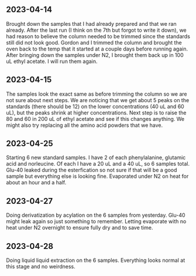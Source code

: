 ## 2023-04-14
Brought down the samples that I had already prepared and that we ran already. After the last run (I think on the 7th but forgot to write it down), we had reason to believe the column needed to be trimmed since the standards still did not look good. 
Gordon and I trimmed the column and brought the oven back to the temp that it started at a couple days before running again. 
After bringing down the samples under N2, I brought them back up in 100 uL ethyl acetate.
I will run them again. 

## 2023-04-15
The samples look the exact same as before trimming the column so we are not sure about next steps.
We are noticing that we get about 5 peaks on the standards (there should be 12) on the lower concentrations (40 uL and 60 uL), but the peaks shrink at higher concentrations. 
Next step is to raise the 80 and 60 in 200 uL of ethyl acetate and see if this changes anything. 
We might also try replacing all the amino acid powders that we have. 

## 2023-04-25 
Starting 6 new standard samples. 
I have 2 of each phenylalanine, glutamic acid and norleucine. 
Of each I have a 20 uL and a 40 uL, so 6 samples total.
Glu-40 leaked during the esterfication so not sure if that will be a good sample but everything else is looking fine.
Evaporated under N2 on heat for about an hour and a half.

## 2023-04-27
Doing derivatization by acylation on the 6 samples from yesterday.
Glu-40 might leak again so just something to remember.
Letting evaporate with no heat under N2 overnight to ensure fully dry and to save time.

## 2023-04-28
Doing liquid liquid extraction on the 6 samples.
Everything looks normal at this stage and no weirdness.
